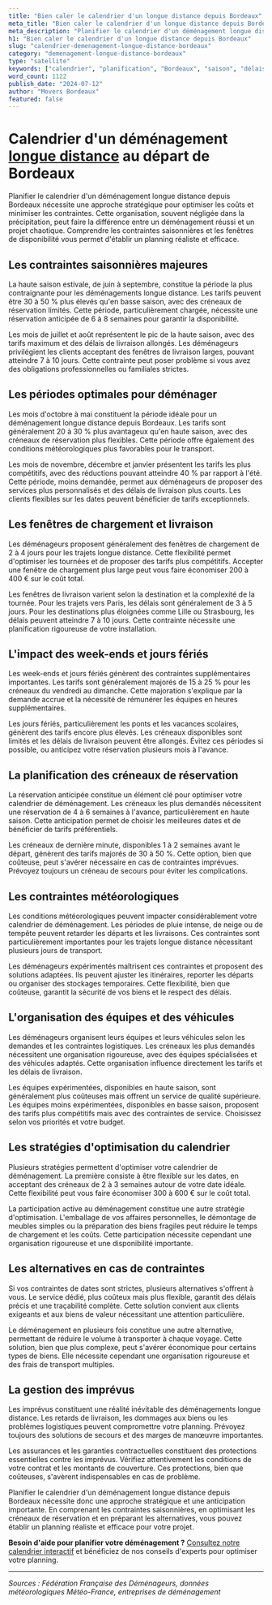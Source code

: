 ```yaml
---
title: "Bien caler le calendrier d'un longue distance depuis Bordeaux"
meta_title: "Bien caler le calendrier d'un longue distance depuis Bordeaux"
meta_description: "Planifier le calendrier d'un déménagement longue distance depuis Bordeaux nécessite une approche stratégique pour optimiser les coûts et minimiser les."
h1: "Bien caler le calendrier d'un longue distance depuis Bordeaux"
slug: "calendrier-demenagement-longue-distance-bordeaux"
category: "demenagement-longue-distance-bordeaux"
type: "satellite"
keywords: ["calendrier", "planification", "Bordeaux", "saison", "délais"]
word_count: 1122
publish_date: "2024-07-12"
author: "Movers Bordeaux"
featured: false
---
```



# Calendrier d'un déménagement [longue distance](/blog/longue-distance/guide) au départ de Bordeaux

Planifier le calendrier d'un déménagement longue distance depuis Bordeaux nécessite une approche stratégique pour optimiser les coûts et minimiser les contraintes. Cette organisation, souvent négligée dans la précipitation, peut faire la différence entre un déménagement réussi et un projet chaotique. Comprendre les contraintes saisonnières et les fenêtres de disponibilité vous permet d'établir un planning réaliste et efficace.

## Les contraintes saisonnières majeures

La haute saison estivale, de juin à septembre, constitue la période la plus contraignante pour les déménagements longue distance. Les tarifs peuvent être 30 à 50 % plus élevés qu'en basse saison, avec des créneaux de réservation limités. Cette période, particulièrement chargée, nécessite une réservation anticipée de 6 à 8 semaines pour garantir la disponibilité.

Les mois de juillet et août représentent le pic de la haute saison, avec des tarifs maximum et des délais de livraison allongés. Les déménageurs privilégient les clients acceptant des fenêtres de livraison larges, pouvant atteindre 7 à 10 jours. Cette contrainte peut poser problème si vous avez des obligations professionnelles ou familiales strictes.

## Les périodes optimales pour déménager

Les mois d'octobre à mai constituent la période idéale pour un déménagement longue distance depuis Bordeaux. Les tarifs sont généralement 20 à 30 % plus avantageux qu'en haute saison, avec des créneaux de réservation plus flexibles. Cette période offre également des conditions météorologiques plus favorables pour le transport.

Les mois de novembre, décembre et janvier présentent les tarifs les plus compétitifs, avec des réductions pouvant atteindre 40 % par rapport à l'été. Cette période, moins demandée, permet aux déménageurs de proposer des services plus personnalisés et des délais de livraison plus courts. Les clients flexibles sur les dates peuvent bénéficier de tarifs exceptionnels.

## Les fenêtres de chargement et livraison

Les déménageurs proposent généralement des fenêtres de chargement de 2 à 4 jours pour les trajets longue distance. Cette flexibilité permet d'optimiser les tournées et de proposer des tarifs plus compétitifs. Accepter une fenêtre de chargement plus large peut vous faire économiser 200 à 400 € sur le coût total.

Les fenêtres de livraison varient selon la destination et la complexité de la tournée. Pour les trajets vers Paris, les délais sont généralement de 3 à 5 jours. Pour les destinations plus éloignées comme Lille ou Strasbourg, les délais peuvent atteindre 7 à 10 jours. Cette contrainte nécessite une planification rigoureuse de votre installation.

## L'impact des week-ends et jours fériés

Les week-ends et jours fériés génèrent des contraintes supplémentaires importantes. Les tarifs sont généralement majorés de 15 à 25 % pour les créneaux du vendredi au dimanche. Cette majoration s'explique par la demande accrue et la nécessité de rémunérer les équipes en heures supplémentaires.

Les jours fériés, particulièrement les ponts et les vacances scolaires, génèrent des tarifs encore plus élevés. Les créneaux disponibles sont limités et les délais de livraison peuvent être allongés. Évitez ces périodes si possible, ou anticipez votre réservation plusieurs mois à l'avance.

## La planification des créneaux de réservation

La réservation anticipée constitue un élément clé pour optimiser votre calendrier de déménagement. Les créneaux les plus demandés nécessitent une réservation de 4 à 6 semaines à l'avance, particulièrement en haute saison. Cette anticipation permet de choisir les meilleures dates et de bénéficier de tarifs préférentiels.

Les créneaux de dernière minute, disponibles 1 à 2 semaines avant le départ, génèrent des tarifs majorés de 30 à 50 %. Cette option, bien que coûteuse, peut s'avérer nécessaire en cas de contraintes imprévues. Prévoyez toujours un créneau de secours pour éviter les complications.

## Les contraintes météorologiques

Les conditions météorologiques peuvent impacter considérablement votre calendrier de déménagement. Les périodes de pluie intense, de neige ou de tempête peuvent retarder les départs et les livraisons. Ces contraintes sont particulièrement importantes pour les trajets longue distance nécessitant plusieurs jours de transport.

Les déménageurs expérimentés maîtrisent ces contraintes et proposent des solutions adaptées. Ils peuvent ajuster les itinéraires, reporter les départs ou organiser des stockages temporaires. Cette flexibilité, bien que coûteuse, garantit la sécurité de vos biens et le respect des délais.

## L'organisation des équipes et des véhicules

Les déménageurs organisent leurs équipes et leurs véhicules selon les demandes et les contraintes logistiques. Les créneaux les plus demandés nécessitent une organisation rigoureuse, avec des équipes spécialisées et des véhicules adaptés. Cette organisation influence directement les tarifs et les délais de livraison.

Les équipes expérimentées, disponibles en haute saison, sont généralement plus coûteuses mais offrent un service de qualité supérieure. Les équipes moins expérimentées, disponibles en basse saison, proposent des tarifs plus compétitifs mais avec des contraintes de service. Choisissez selon vos priorités et votre budget.

## Les stratégies d'optimisation du calendrier

Plusieurs stratégies permettent d'optimiser votre calendrier de déménagement. La première consiste à être flexible sur les dates, en acceptant des créneaux de 2 à 3 semaines autour de votre date idéale. Cette flexibilité peut vous faire économiser 300 à 600 € sur le coût total.

La participation active au déménagement constitue une autre stratégie d'optimisation. L'emballage de vos affaires personnelles, le démontage de meubles simples ou la préparation des biens fragiles peut réduire le temps de chargement et les coûts. Cette participation nécessite cependant une organisation rigoureuse et une disponibilité importante.

## Les alternatives en cas de contraintes

Si vos contraintes de dates sont strictes, plusieurs alternatives s'offrent à vous. Le service dédié, plus coûteux mais plus flexible, garantit des délais précis et une traçabilité complète. Cette solution convient aux clients exigeants et aux biens de valeur nécessitant une attention particulière.

Le déménagement en plusieurs fois constitue une autre alternative, permettant de réduire le volume à transporter à chaque voyage. Cette solution, bien que plus complexe, peut s'avérer économique pour certains types de biens. Elle nécessite cependant une organisation rigoureuse et des frais de transport multiples.

## La gestion des imprévus

Les imprévus constituent une réalité inévitable des déménagements longue distance. Les retards de livraison, les dommages aux biens ou les problèmes logistiques peuvent compromettre votre planning. Prévoyez toujours des solutions de secours et des marges de manœuvre importantes.

Les assurances et les garanties contractuelles constituent des protections essentielles contre les imprévus. Vérifiez attentivement les conditions de votre contrat et les montants de couverture. Ces protections, bien que coûteuses, s'avèrent indispensables en cas de problème.

Planifier le calendrier d'un déménagement longue distance depuis Bordeaux nécessite donc une approche stratégique et une anticipation importante. En comprenant les contraintes saisonnières, en optimisant les créneaux de réservation et en préparant les alternatives, vous pouvez établir un planning réaliste et efficace pour votre projet.

**Besoin d'aide pour planifier votre déménagement ?** [Consultez notre calendrier interactif](/blog/devis/guide) et bénéficiez de nos conseils d'experts pour optimiser votre planning.

---

*Sources : Fédération Française des Déménageurs, données météorologiques Météo-France, entreprises de déménagement*
